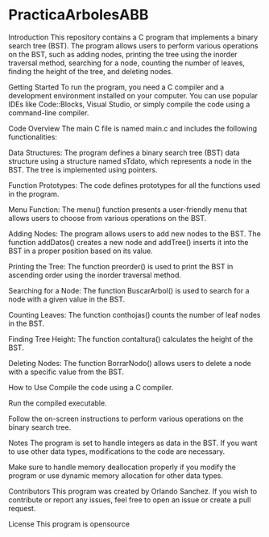 # PracticaArbolesABB
Introduction
This repository contains a C program that implements a binary search tree (BST). The program allows users to perform various operations on the BST, such as adding nodes, printing the tree using the inorder traversal method, searching for a node, counting the number of leaves, finding the height of the tree, and deleting nodes.

Getting Started
To run the program, you need a C compiler and a development environment installed on your computer. You can use popular IDEs like Code::Blocks, Visual Studio, or simply compile the code using a command-line compiler.

Code Overview
The main C file is named main.c and includes the following functionalities:

Data Structures: The program defines a binary search tree (BST) data structure using a structure named sTdato, which represents a node in the BST. The tree is implemented using pointers.

Function Prototypes: The code defines prototypes for all the functions used in the program.

Menu Function: The menu() function presents a user-friendly menu that allows users to choose from various operations on the BST.

Adding Nodes: The program allows users to add new nodes to the BST. The function addDatos() creates a new node and addTree() inserts it into the BST in a proper position based on its value.

Printing the Tree: The function preorder() is used to print the BST in ascending order using the inorder traversal method.

Searching for a Node: The function BuscarArbol() is used to search for a node with a given value in the BST.

Counting Leaves: The function conthojas() counts the number of leaf nodes in the BST.

Finding Tree Height: The function contaltura() calculates the height of the BST.

Deleting Nodes: The function BorrarNodo() allows users to delete a node with a specific value from the BST.

How to Use
Compile the code using a C compiler.

Run the compiled executable.

Follow the on-screen instructions to perform various operations on the binary search tree.

Notes
The program is set to handle integers as data in the BST. If you want to use other data types, modifications to the code are necessary.

Make sure to handle memory deallocation properly if you modify the program or use dynamic memory allocation for other data types.

Contributors
This program was created by Orlando Sanchez. If you wish to contribute or report any issues, feel free to open an issue or create a pull request.

License
This program is opensource
